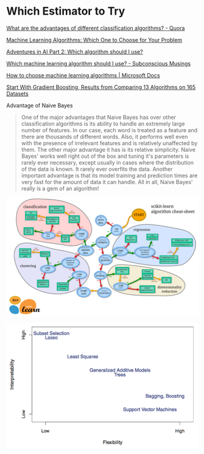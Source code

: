 # Which Estimator to Try

[What are the advantages of different classification algorithms? - Quora](https://www.quora.com/What-are-the-advantages-of-different-classification-algorithms)

[Machine Learning Algorithms: Which One to Choose for Your Problem](https://blog.statsbot.co/machine-learning-algorithms-183cc73197c)

[Adventures in AI Part 2: Which algorithm should I use?](https://fizzylogic.nl/2017/07/21/adventures-in-ai-part-2-which-algorithm-should-i-use/)

[Which machine learning algorithm should I use? - Subconscious Musings](https://blogs.sas.com/content/subconsciousmusings/2017/04/12/machine-learning-algorithm-use/)

[How to choose machine learning algorithms \| Microsoft Docs](https://docs.microsoft.com/en-us/azure/machine-learning/studio/algorithm-choice)

[Start With Gradient Boosting, Results from Comparing 13 Algorithms on 165 Datasets](https://machinelearningmastery.com/start-with-gradient-boosting/)

Advantage of Naive Bayes

> One of the major advantages that Naive Bayes has over other classification algorithms is its ability to handle an extremely large number of features. In our case, each word is treated as a feature and there are thousands of different words. Also, it performs well even with the presence of irrelevant features and is relatively unaffected by them. The other major advantage it has is its relative simplicity. Naive Bayes' works well right out of the box and tuning it's parameters is rarely ever necessary, except usually in cases where the distribution of the data is known. It rarely ever overfits the data. Another important advantage is that its model training and prediction times are very fast for the amount of data it can handle. All in all, Naive Bayes' really is a gem of an algorithm!

![](../.gitbook/assets/image%20%2811%29.png)

![](../.gitbook/assets/image%20%285%29.png)

